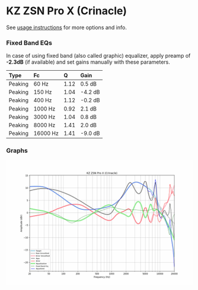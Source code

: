 # KZ ZSN Pro X (Crinacle)
See [usage instructions](https://github.com/jaakkopasanen/AutoEq#usage) for more options and info.

### Fixed Band EQs
In case of using fixed band (also called graphic) equalizer, apply preamp of **-2.3dB**
(if available) and set gains manually with these parameters.

| Type    | Fc       |    Q | Gain    |
|:--------|:---------|:-----|:--------|
| Peaking | 60 Hz    | 1.12 | 0.5 dB  |
| Peaking | 150 Hz   | 1.04 | -4.2 dB |
| Peaking | 400 Hz   | 1.12 | -0.2 dB |
| Peaking | 1000 Hz  | 0.92 | 2.1 dB  |
| Peaking | 3000 Hz  | 1.04 | 0.8 dB  |
| Peaking | 8000 Hz  | 1.41 | 2.0 dB  |
| Peaking | 16000 Hz | 1.41 | -9.0 dB |

### Graphs
![](./KZ%20ZSN%20Pro%20X%20(Crinacle).png)
